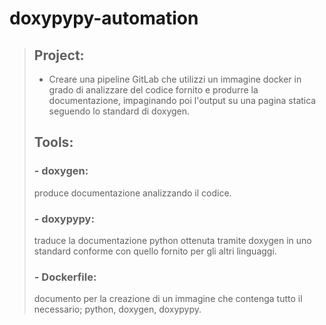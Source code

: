 # doxypypy-automation

>## **Project:**
> - Creare una pipeline GitLab che utilizzi un immagine docker in grado di analizzare del codice fornito e produrre la documentazione, impaginando poi l'output su una pagina statica seguendo lo standard di doxygen.
>	
>	
>## **Tools:**
>
>### - doxygen: 
>	produce documentazione analizzando il codice.
>### - doxypypy: 
>	traduce la documentazione python ottenuta tramite doxygen in uno standard conforme con quello fornito per gli altri linguaggi.
>### - Dockerfile: 
>	documento per la creazione di un immagine che contenga tutto il necessario; python, doxygen, doxypypy.
